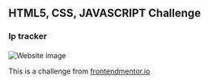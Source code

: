 ## HTML5, CSS, JAVASCRIPT Challenge

### Ip tracker 
#### 
![Website image](https://i.ibb.co/wpt5GbZ/Frontend-Mentor-IP-Address-Tracker.png)

This is a challenge from [frontendmentor.io](https://www.frontendmentor.io/challenges/ip-address-tracker-I8-0yYAH0) 
